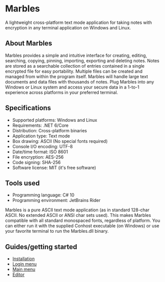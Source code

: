 # Marbles
A lightweight cross-platform text mode application for taking notes with encryption in any terminal application on Windows and Linux.


## About Marbles
Marbles provides a simple and intuitive interface for creating, editing, searching, copying, pinning, importing, exporting and deleting notes. Notes are stored as a searchable collection of entries contained in a single encrypted file for easy portability. Multiple files can be created and managed from within the program itself. Marbles will handle large text documents and data files with thousands of notes. Plug Marbles into any Windows or Linux system and access your secure data in a 1-to-1 experience across platforms in your preferred terminal.

## Specifications
- Supported platforms: Windows and Linux
- Requirements: .NET 6/Core
- Distribution: Cross-platform binaries
- Application type: Text mode
- Box drawing: ASCII (No special fonts required)
- Console I/O encoding: UTF-8
- Date/time format: ISO 8601
- File encryption: AES-256
- Code signing: SHA-256
- Software license: MIT (it's free software)

## Tools used
- Programming language: C# 10
- Programming environment: JetBrains Rider

Marbles is a pure ASCII text mode application (as in standard 128-char ASCII. No extended ASCII or ANSI char sets used). This makes Marbles compatible with all standard monospaced fonts, regardless of platform. You can either run it with the supplied Conhost executable (on Windows) or use your favorite terminal to run the Marbles.dll binary.

## Guides/getting started
- [Installation](Guide-to-installation.md)
- [Login menu](Guide-to-login-menu.md)
- [Main menu](Guide-to-main-menu.md)
- [Editor](Guide-to-editor.md)

